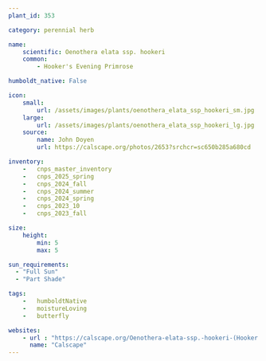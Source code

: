 ```yaml
---
plant_id: 353 

category: perennial herb

name: 
    scientific: Oenothera elata ssp. hookeri 
    common:
        - Hooker's Evening Primrose

humboldt_native: False

icon: 
    small: 
        url: /assets/images/plants/oenothera_elata_ssp_hookeri_sm.jpg 
    large: 
        url: /assets/images/plants/oenothera_elata_ssp_hookeri_lg.jpg 
    source: 
        name: John Doyen
        url: https://calscape.org/photos/2653?srchcr=sc650b285a680cd 

inventory: 
    -   cnps_master_inventory
    -   cnps_2025_spring
    -   cnps_2024_fall
    -   cnps_2024_summer
    -   cnps_2024_spring
    -   cnps_2023_10
    -   cnps_2023_fall

size:
    height: 
        min: 5
        max: 5

sun_requirements:
  - "Full Sun"
  - "Part Shade"

tags:  
    -   humboldtNative
    -   moistureLoving
    -   butterfly

websites:
    - url : "https://calscape.org/Oenothera-elata-ssp.-hookeri-(Hooker's-Evening-Primrose)" 
      name: "Calscape"
---
```





